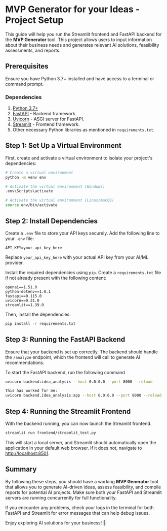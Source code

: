 # MVP Generator for your Ideas - Project Setup

This guide will help you run the Streamlit frontend and FastAPI backend for the **MVP Generator** tool. This project allows users to input information about their business needs and generates relevant AI solutions, feasibility assessments, and reports.

## Prerequisites

Ensure you have Python 3.7+ installed and have access to a terminal or command prompt.

### Dependencies

1. [Python 3.7+](https://www.python.org/downloads/)
2. [FastAPI](https://fastapi.tiangolo.com/) - Backend framework.
3. [Uvicorn](https://www.uvicorn.org/) - ASGI server for FastAPI.
4. [Streamlit](https://streamlit.io/) - Frontend framework.
5. Other necessary Python libraries as mentioned in `requirements.txt`.

## Step 1: Set Up a Virtual Environment

First, create and activate a virtual environment to isolate your project's dependencies:

```bash
# Create a virtual environment
python -m venv env

# Activate the virtual environment (Windows)
.env\Scripts\activate

# Activate the virtual environment (Linux/macOS)
source env/bin/activate
```

## Step 2: Install Dependencies

Create a `.env` file to store your API keys securely. Add the following line to your `.env` file:
```
API_KEY=your_api_key_here
```

Replace `your_api_key_here` with your actual API key from your AI/ML provider.

Install the required dependencies using `pip`. Create a `requirements.txt` file if not already present with the following content:

```
openai==1.51.0
python-dotenv==1.0.1
fastapi==0.115.0
uvicorn==0.31.0
streamlit==1.39.0
```

Then, install the dependencies:

```bash
pip install -r requirements.txt
```

## Step 3: Running the FastAPI Backend

Ensure that your backend is set up correctly. The backend should handle the `/analyze` endpoint, which the frontend will call to generate AI recommendations.

To start the FastAPI backend, run the following command

```bash
uvicorn backend:idea_analysis --host 0.0.0.0 --port 8000 --reload

This has worked for me:
uvicorn backend.idea_analysis:app --host 0.0.0.0 --port 8000 --reload 
```

## Step 4: Running the Streamlit Frontend

With the backend running, you can now launch the Streamlit frontend. 

```bash
streamlit run frontend/streamlit_test.py
```

This will start a local server, and Streamlit should automatically open the application in your default web browser. If it does not, navigate to [http://localhost:8501](http://localhost:8501).


## Summary

By following these steps, you should have a working **MVP Generator** tool that allows you to generate AI-driven ideas, assess feasibility, and compile reports for potential AI projects. Make sure both your FastAPI and Streamlit servers are running concurrently for full functionality.

If you encounter any problems, check your logs in the terminal for both FastAPI and Streamlit for error messages that can help debug issues.

Enjoy exploring AI solutions for your business! 🚀
